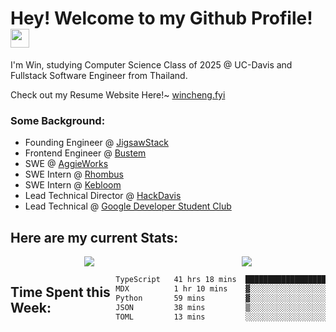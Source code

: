 <h1>Hey! Welcome to my Github Profile! <img src="https://emojis.slackmojis.com/emojis/images/1531849430/4246/blob-sunglasses.gif?1531849430" width="30"/>
</h1>

<p>I'm Win, studying Computer Science Class of 2025 @ UC-Davis and Fullstack Software Engineer from Thailand.</p>
<p>Check out my Resume Website Here!~ <a href ="https://wincheng.fyi/">wincheng.fyi</a></p>
<h3>Some Background:</h3>
<ul>
  <li>Founding Engineer @ <a href = "https://jigsawstack.com/">JigsawStack</a></li>
  <li>Frontend Engineer @ <a href = "https://bustem.com/">Bustem</a></li>
  <li>SWE @ <a href="https://aggieworks.org//">AggieWorks</a></li>
  <li>SWE Intern @ <a href = "https://www.rhombus.com/">Rhombus</a></li>
  <li>SWE Intern @ <a href = "https://www.kebloom.com/">Kebloom</a></li>
  <li>Lead Technical Director @ <a href="https://hackdavis.io/">HackDavis</a></li>
  <li>Lead Technical @ <a href="https://gdscucdavis.com/">Google Developer Student Club</a></li>
</ul>

<h2>Here are my current Stats:</h2>
<div align="center">
  <div style="display: flex; justify-content: space-around; align-items: flex-start">
  <a href="https://github.com/winzamark123/">
    <img src="https://github-readme-stats.vercel.app/api?username=winzamark123&count_private=true&rank_icon=github&show_icons=true&theme=codeSTACKr&include_all_commits=true&text_color=16A085&title_color=E2684A&border_radius=10&icon_color=E2684A&custom_title=Win's%20GitHub%20Stats" />
  </a>
  <a href="https://github.com/winzamark123/">
    <img src="https://github-readme-stats.vercel.app/api/top-langs?username=winzamark123&theme=codeSTACKr&title_color=E2684A&layout=compact" />
  </a>
  </div>
</div>
<div style="display: flex; justify-content: flex-start; align-items">
    <h2>Time Spent this Week:</h2>
<!--START_SECTION:waka-->

```txt
TypeScript   41 hrs 18 mins  ███████████████████████░░   92.19 %
MDX          1 hr 10 mins    ▓░░░░░░░░░░░░░░░░░░░░░░░░   02.61 %
Python       59 mins         ▓░░░░░░░░░░░░░░░░░░░░░░░░   02.20 %
JSON         38 mins         ▒░░░░░░░░░░░░░░░░░░░░░░░░   01.43 %
TOML         13 mins         ░░░░░░░░░░░░░░░░░░░░░░░░░   00.49 %
```

<!--END_SECTION:waka-->
  </div>
